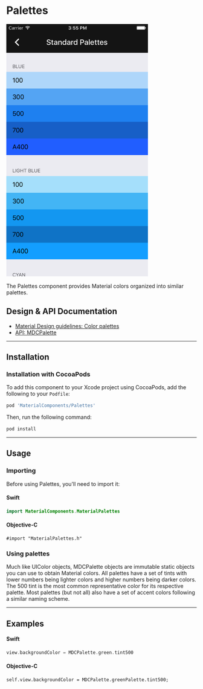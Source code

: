 <!--docs:
title: "Palettes"
layout: detail
section: components
excerpt: "The Palettes component provides Material color palettes."
iconId: color
path: /catalog/palette/
api_doc_root: true
-->

# Palettes

<div class="article__asset article__asset--screenshot">
  <img src="docs/assets/palettes.png" alt="Palettes" width="375">
</div>

The Palettes component provides Material colors organized into similar palettes.

## Design & API Documentation

<ul class="icon-list">
  <li class="icon-list-item icon-list-item--spec"><a href="https://material.io/go/design-theming#color-color-palette">Material Design guidelines: Color palettes</a></li>
  <li class="icon-list-item icon-list-item--link"><a href="https://material.io/components/ios/catalog/palette/api-docs/Classes/MDCPalette.html">API: MDCPalette</a></li>
</ul>

- - -

## Installation

### Installation with CocoaPods

To add this component to your Xcode project using CocoaPods, add the following to your `Podfile`:

```bash
pod 'MaterialComponents/Palettes'
```
<!--{: .code-renderer.code-renderer--install }-->

Then, run the following command:

```bash
pod install
```


- - -

## Usage

### Importing

Before using Palettes, you'll need to import it:

<!--<div class="material-code-render" markdown="1">-->
#### Swift
```swift
import MaterialComponents.MaterialPalettes
```

#### Objective-C

```objc
#import "MaterialPalettes.h"
```
<!--</div>-->

### Using palettes

Much like UIColor objects, MDCPalette objects are immutable static objects you can use to obtain
Material colors. All palettes have a set of tints with lower numbers being lighter colors and higher
numbers being darker colors. The 500 tint is the most common representative color for its respective
palette. Most palettes (but not all) also have a set of accent colors following a similar naming
scheme.

- - -

## Examples

<!--<div class="material-code-render" markdown="1">-->
#### Swift

```swift
view.backgroundColor = MDCPalette.green.tint500
```

#### Objective-C

```objc
self.view.backgroundColor = MDCPalette.greenPalette.tint500;
```
<!--</div>-->
